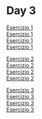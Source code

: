 # Day 3

[Esercizio 1](https://github.com/stefanogrillo/Data-Analyst---Epicode/blob/ce47d9550a3a5eb420057cbdf236e9652406d271/Week%206/Day%203/Esercizio1_rel_parte1_pre_ium_day3.twb) <br>
[Esercizio 1](https://github.com/stefanogrillo/Data-Analyst---Epicode/blob/ce47d9550a3a5eb420057cbdf236e9652406d271/Week%206/Day%203/Esercizio1_rel_parte1_pre_lov_day3.twb) <br>
[Esercizio 1](https://github.com/stefanogrillo/Data-Analyst---Epicode/blob/ce47d9550a3a5eb420057cbdf236e9652406d271/Week%206/Day%203/Esercizio1_rel_parte2_post_ium_day3.twb) <br>
[Esercizio 1](https://github.com/stefanogrillo/Data-Analyst---Epicode/blob/ce47d9550a3a5eb420057cbdf236e9652406d271/Week%206/Day%203/Esercizio1_rel_parte2_post_lov_day3.twb) <br>

[Esercizio 2](https://github.com/stefanogrillo/Data-Analyst---Epicode/blob/ce47d9550a3a5eb420057cbdf236e9652406d271/Week%206/Day%203/Esercizio2_uni_parte1_pre_ium_day3.twb) <br>
[Esercizio 2](https://github.com/stefanogrillo/Data-Analyst---Epicode/blob/ce47d9550a3a5eb420057cbdf236e9652406d271/Week%206/Day%203/Esercizio2_uni_parte1_pre_lov_day3.twb) <br>
[Esercizio 2](https://github.com/stefanogrillo/Data-Analyst---Epicode/blob/ce47d9550a3a5eb420057cbdf236e9652406d271/Week%206/Day%203/Esercizio2_uni_parte2_post_ium_day3.twb) <br>
[Esercizio 2](https://github.com/stefanogrillo/Data-Analyst---Epicode/blob/ce47d9550a3a5eb420057cbdf236e9652406d271/Week%206/Day%203/Esercizio2_uni_parte2_post_lov_day3.twb) <br>

[Esercizio 3](https://github.com/stefanogrillo/Data-Analyst---Epicode/blob/ce47d9550a3a5eb420057cbdf236e9652406d271/Week%206/Day%203/Esercizio3_domande_service1_ago_ium_post_day3.twb) <br>
[Esercizio 3](https://github.com/stefanogrillo/Data-Analyst---Epicode/blob/ce47d9550a3a5eb420057cbdf236e9652406d271/Week%206/Day%203/Esercizio3_domande_service1_lug_ium_post_day3.twb) <br>
[Esercizio 3](https://github.com/stefanogrillo/Data-Analyst---Epicode/blob/ce47d9550a3a5eb420057cbdf236e9652406d271/Week%206/Day%203/Esercizio3_domande_service2_ago_luv_post_day3.twb) <br>
[Esercizio 3](https://github.com/stefanogrillo/Data-Analyst---Epicode/blob/ce47d9550a3a5eb420057cbdf236e9652406d271/Week%206/Day%203/Esercizio3_domande_service2_lug_luv_post_day3.twb) <br>
